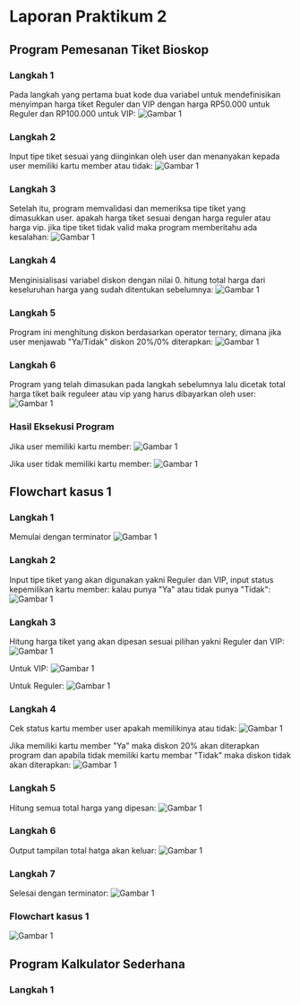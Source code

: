 # Laporan Praktikum 2
## Program Pemesanan Tiket Bioskop

### Langkah 1
Pada langkah yang pertama buat kode dua variabel untuk mendefinisikan menyimpan harga tiket Reguler dan VIP dengan harga RP50.000 untuk Reguler dan RP100.000 untuk VIP:
![Gambar 1](screenshot/o1.png)

### Langkah 2
Input tipe tiket sesuai yang diinginkan oleh user dan menanyakan kepada user memiliki kartu member atau tidak:
![Gambar 1](screenshot/o2.png)

### Langkah 3
Setelah itu, program memvalidasi dan memeriksa tipe tiket yang dimasukkan user. apakah harga tiket sesuai dengan harga reguler atau harga vip. jika tipe tiket tidak valid maka program memberitahu ada kesalahan:
![Gambar 1](screenshot/o3.png)

### Langkah 4
Menginisialisasi variabel diskon dengan nilai 0. hitung total harga dari keseluruhan harga yang sudah ditentukan sebelumnya:
![Gambar 1](screenshot/o4.png)

### Langkah 5
Program ini menghitung diskon berdasarkan operator ternary, dimana jika user menjawab "Ya/Tidak" diskon 20%/0% diterapkan:
![Gambar 1](screenshot/o5.png)

### Langkah 6
Program yang telah dimasukan pada langkah sebelumnya lalu dicetak total harga tiket baik reguleer atau vip yang harus dibayarkan oleh user:
![Gambar 1](screenshot/o6.png)

### Hasil Eksekusi Program
Jika user memiliki kartu member:
![Gambar 1](screenshot/o7.png)

Jika user tidak memiliki kartu member:
![Gambar 1](screenshot/o8.png)

## Flowchart kasus 1

### Langkah 1
Memulai dengan terminator
![Gambar 1](screenshot/o10.png)

### Langkah 2
Input tipe tiket yang akan digunakan yakni Reguler dan VIP, input status kepemilikan kartu member: kalau punya "Ya" atau tidak punya "Tidak":
![Gambar 1](screenshot/o11.png)

### Langkah 3
Hitung harga tiket yang akan dipesan sesuai pilihan yakni Reguler dan VIP:
![Gambar 1](screenshot/o12.png)

Untuk VIP:
![Gambar 1](screenshot/o13.png)

Untuk Reguler:
![Gambar 1](screenshot/o14.png)

### Langkah 4
Cek status kartu member user apakah memilikinya atau tidak:
![Gambar 1](screenshot/o19.png)

Jika memiliki kartu member "Ya" maka diskon 20% akan diterapkan program dan apabila tidak memiliki kartu membar "Tidak" maka diskon tidak akan diterapkan:
![Gambar 1](screenshot/o15.png)

### Langkah 5
Hitung semua total harga yang dipesan:
![Gambar 1](screenshot/o16.png)

### Langkah 6
Output tampilan total hatga akan keluar:
![Gambar 1](screenshot/o17.png)

### Langkah 7
Selesai dengan terminator:
![Gambar 1](screenshot/o18.png)

### Flowchart kasus 1
![Gambar 1](screenshot/o19.png)

## Program Kalkulator Sederhana

### Langkah 1